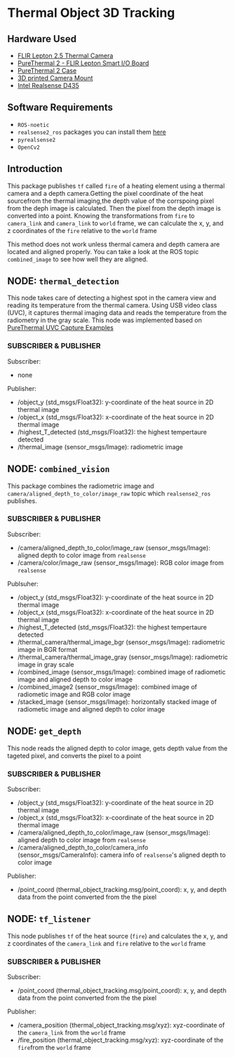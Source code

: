 # Thermal Object 3D Tracking

## Hardware Used
- [FLIR Lepton 2.5 Thermal Camera](https://www.flir.com/products/lepton/)
- [PureThermal 2 - FLIR Lepton Smart I/O Board](https://www.sparkfun.com/products/14670)
- [PureThermal 2 Case](https://www.thingiverse.com/thing:3282890)
- [3D printed Camera Mount](https://github.com/rubberdk/Thermal_Object_3D_Tracking/blob/master/stl/extended_roundcam.stl)
- [Intel Realsense D435](https://www.intelrealsense.com/depth-camera-d435/)

## Software Requirements
- `ROS-noetic`
- `realsense2_ros` packages you can install them [here](https://github.com/IntelRealSense/realsense-ros)
- `pyrealsense2`
- `OpenCv2`


## Introduction
This package publishes `tf` called `fire` of a heating element using a thermal camera and a depth camera.Getting the pixel coordinate of the heat sourcefrom the thermal imaging,the depth value of the corrspoing pixel from the deph image is calculated. Then the pixel from the depth image is converted into a point. Knowing the transformations from `fire` to `camera_link` and `camera_link` to `world` frame, we can calculate the x, y, and z coordinates of the `fire` relative to the `world` frame

This method does not work unless thermal camera and depth camera are located and aligned properly.
You can take a look at the ROS topic `combined_image` to see how well they are aligned.


## NODE: `thermal_detection`
This node takes care of detecting a highest spot in the camera view and reading its temperature from the thermal camera.
Using USB video class (UVC), it captures thermal imaging data and reads the temperature from the radiometry in the gray scale.
This node was implemented based on [PureThermal UVC Capture Examples](https://github.com/groupgets/purethermal1-uvc-capture)

### SUBSCRIBER & PUBLISHER
Subscriber:
- none

Publisher:
- /object_y (std_msgs/Float32): y-coordinate of the heat source in 2D thermal image 
- /object_x (std_msgs/Float32): x-coordinate of the heat source in 2D thermal image 
- /highest_T_detected (std_msgs/Float32): the highest tempertaure detected
- /thermal_image (sensor_msgs/Image): radiometric image

## NODE: `combined_vision`
This package combines the radiometric image and `camera/aligned_depth_to_color/image_raw` topic which `realsense2_ros` publishes. 

### SUBSCRIBER & PUBLISHER
Subscriber:
- /camera/aligned_depth_to_color/image_raw (sensor_msgs/Image): aligned depth to color image from `realsense`
- /camera/color/image_raw (sensor_msgs/Image): RGB color image from `realsense`

Publsuher:
- /object_y (std_msgs/Float32): y-coordinate of the heat source in 2D thermal image 
- /object_x (std_msgs/Float32): x-coordinate of the heat source in 2D thermal image 
- /highest_T_detected (std_msgs/Float32): the highest tempertaure detected
- /thermal_camera/thermal_image_bgr (sensor_msgs/Image): radiometric image in BGR format
- /thermal_camera/thermal_image_gray (sensor_msgs/Image): radiometric image in gray scale
- /combined_image (sensor_msgs/Image): combined image of radiometic image and aligned depth to color image
- /combined_image2 (sensor_msgs/Image): combined image of radiometic image and RGB color image
- /stacked_image (sensor_msgs/Image): horizontally stacked image of radiometic image and aligned depth to color image

## NODE: `get_depth`
This node reads the aligned depth to color image, gets depth value from the tageted pixel, and converts the pixel to a point

### SUBSCRIBER & PUBLISHER
Subscriber:
- /object_y (std_msgs/Float32): y-coordinate of the heat source in 2D thermal image 
- /object_x (std_msgs/Float32): x-coordinate of the heat source in 2D thermal image 
- /camera/aligned_depth_to_color/image_raw (sensor_msgs/Image): aligned depth to color image from `realsense`
- /camera/aligned_depth_to_color/camera_info (sensor_msgs/CameraInfo): camera info of `realsense`'s aligned depth to color image

Publisher:
- /point_coord (thermal_object_tracking.msg/point_coord):  x, y, and depth data from the point converted from the the pixel

## NODE: `tf_listener`
This node publishes `tf` of the heat source (`fire`) and calculates the x, y, and z coordinates of the `camera_link` and `fire` relative to the `world` frame

### SUBSCRIBER & PUBLISHER
Subscriber:
- /point_coord (thermal_object_tracking.msg/point_coord):  x, y, and depth data from the point converted from the the pixel

Publisher:
- /camera_position (thermal_object_tracking.msg/xyz): xyz-coordinate of the `camera_link` from the `world` frame
- /fire_position (thermal_object_tracking.msg/xyz): xyz-coordinate of the `fire`from the `world` frame







